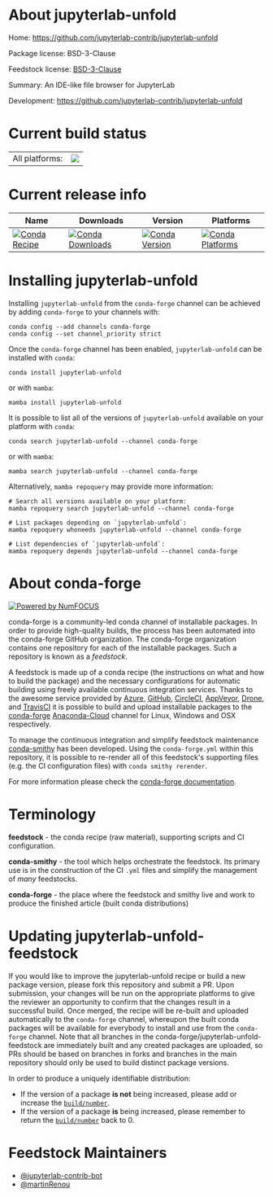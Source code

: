 About jupyterlab-unfold
=======================

Home: https://github.com/jupyterlab-contrib/jupyterlab-unfold

Package license: BSD-3-Clause

Feedstock license: [BSD-3-Clause](https://github.com/conda-forge/jupyterlab-unfold-feedstock/blob/main/LICENSE.txt)

Summary: An IDE-like file browser for JupyterLab

Development: https://github.com/jupyterlab-contrib/jupyterlab-unfold

Current build status
====================


<table><tr><td>All platforms:</td>
    <td>
      <a href="https://dev.azure.com/conda-forge/feedstock-builds/_build/latest?definitionId=14177&branchName=main">
        <img src="https://dev.azure.com/conda-forge/feedstock-builds/_apis/build/status/jupyterlab-unfold-feedstock?branchName=main">
      </a>
    </td>
  </tr>
</table>

Current release info
====================

| Name | Downloads | Version | Platforms |
| --- | --- | --- | --- |
| [![Conda Recipe](https://img.shields.io/badge/recipe-jupyterlab--unfold-green.svg)](https://anaconda.org/conda-forge/jupyterlab-unfold) | [![Conda Downloads](https://img.shields.io/conda/dn/conda-forge/jupyterlab-unfold.svg)](https://anaconda.org/conda-forge/jupyterlab-unfold) | [![Conda Version](https://img.shields.io/conda/vn/conda-forge/jupyterlab-unfold.svg)](https://anaconda.org/conda-forge/jupyterlab-unfold) | [![Conda Platforms](https://img.shields.io/conda/pn/conda-forge/jupyterlab-unfold.svg)](https://anaconda.org/conda-forge/jupyterlab-unfold) |

Installing jupyterlab-unfold
============================

Installing `jupyterlab-unfold` from the `conda-forge` channel can be achieved by adding `conda-forge` to your channels with:

```
conda config --add channels conda-forge
conda config --set channel_priority strict
```

Once the `conda-forge` channel has been enabled, `jupyterlab-unfold` can be installed with `conda`:

```
conda install jupyterlab-unfold
```

or with `mamba`:

```
mamba install jupyterlab-unfold
```

It is possible to list all of the versions of `jupyterlab-unfold` available on your platform with `conda`:

```
conda search jupyterlab-unfold --channel conda-forge
```

or with `mamba`:

```
mamba search jupyterlab-unfold --channel conda-forge
```

Alternatively, `mamba repoquery` may provide more information:

```
# Search all versions available on your platform:
mamba repoquery search jupyterlab-unfold --channel conda-forge

# List packages depending on `jupyterlab-unfold`:
mamba repoquery whoneeds jupyterlab-unfold --channel conda-forge

# List dependencies of `jupyterlab-unfold`:
mamba repoquery depends jupyterlab-unfold --channel conda-forge
```


About conda-forge
=================

[![Powered by
NumFOCUS](https://img.shields.io/badge/powered%20by-NumFOCUS-orange.svg?style=flat&colorA=E1523D&colorB=007D8A)](https://numfocus.org)

conda-forge is a community-led conda channel of installable packages.
In order to provide high-quality builds, the process has been automated into the
conda-forge GitHub organization. The conda-forge organization contains one repository
for each of the installable packages. Such a repository is known as a *feedstock*.

A feedstock is made up of a conda recipe (the instructions on what and how to build
the package) and the necessary configurations for automatic building using freely
available continuous integration services. Thanks to the awesome service provided by
[Azure](https://azure.microsoft.com/en-us/services/devops/), [GitHub](https://github.com/),
[CircleCI](https://circleci.com/), [AppVeyor](https://www.appveyor.com/),
[Drone](https://cloud.drone.io/welcome), and [TravisCI](https://travis-ci.com/)
it is possible to build and upload installable packages to the
[conda-forge](https://anaconda.org/conda-forge) [Anaconda-Cloud](https://anaconda.org/)
channel for Linux, Windows and OSX respectively.

To manage the continuous integration and simplify feedstock maintenance
[conda-smithy](https://github.com/conda-forge/conda-smithy) has been developed.
Using the ``conda-forge.yml`` within this repository, it is possible to re-render all of
this feedstock's supporting files (e.g. the CI configuration files) with ``conda smithy rerender``.

For more information please check the [conda-forge documentation](https://conda-forge.org/docs/).

Terminology
===========

**feedstock** - the conda recipe (raw material), supporting scripts and CI configuration.

**conda-smithy** - the tool which helps orchestrate the feedstock.
                   Its primary use is in the construction of the CI ``.yml`` files
                   and simplify the management of *many* feedstocks.

**conda-forge** - the place where the feedstock and smithy live and work to
                  produce the finished article (built conda distributions)


Updating jupyterlab-unfold-feedstock
====================================

If you would like to improve the jupyterlab-unfold recipe or build a new
package version, please fork this repository and submit a PR. Upon submission,
your changes will be run on the appropriate platforms to give the reviewer an
opportunity to confirm that the changes result in a successful build. Once
merged, the recipe will be re-built and uploaded automatically to the
`conda-forge` channel, whereupon the built conda packages will be available for
everybody to install and use from the `conda-forge` channel.
Note that all branches in the conda-forge/jupyterlab-unfold-feedstock are
immediately built and any created packages are uploaded, so PRs should be based
on branches in forks and branches in the main repository should only be used to
build distinct package versions.

In order to produce a uniquely identifiable distribution:
 * If the version of a package **is not** being increased, please add or increase
   the [``build/number``](https://docs.conda.io/projects/conda-build/en/latest/resources/define-metadata.html#build-number-and-string).
 * If the version of a package **is** being increased, please remember to return
   the [``build/number``](https://docs.conda.io/projects/conda-build/en/latest/resources/define-metadata.html#build-number-and-string)
   back to 0.

Feedstock Maintainers
=====================

* [@jupyterlab-contrib-bot](https://github.com/jupyterlab-contrib-bot/)
* [@martinRenou](https://github.com/martinRenou/)

